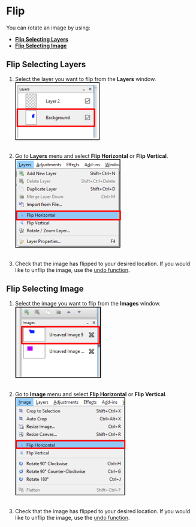 # Flip

 You can rotate an image by using:  

 -  [**Flip Selecting Layers**](rotate.md#rotate_image_preset_degrees)
 -  [**Flip Selecting Image**](rotate.md#rotate_layer_specified_degrees)

## Flip Selecting Layers

1. Select the layer you want to flip from the **Layers** window.  
  ![Layer Window select layer](img/selectlayer.png)  
&nbsp;  

2. Go to **Layers** menu and select **Flip Horizontal** or **Flip Vertical**.  
  ![Layer Flip Select](img/flipselect.png)  
&nbsp;  

3. Check that the image has flipped to your desired location. If you would like to unflip the image, use the [undo function](concept.md).  

## Flip Selecting Image 

1. Select the image you want to flip from the **Images** window.  
  ![Image Window select image](img/selectimage.png)  
&nbsp; 

2. Go to **Image** menu and select **Flip Horizontal** or **Flip Vertical**.  
  ![Image Flip Select](img/imageflipselect.png)  
&nbsp;  

3. Check that the image has flipped to your desired location. If you would like to unflip the image, use the [undo function](concept.md). 
